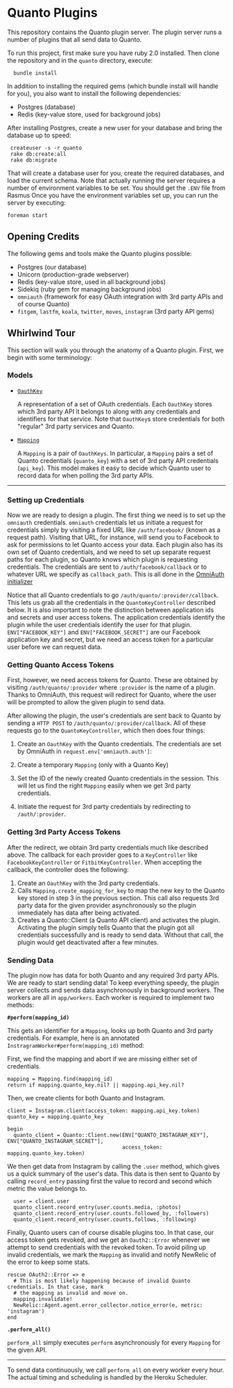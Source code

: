Quanto Plugins
======

This repository contains the Quanto plugin server.
The plugin server runs a number of plugins that all send data to Quanto.

To run this project, first make sure you have ruby 2.0 installed.
Then clone the repository and in the `quanto` directory, execute:

```
  bundle install
```

In addition to installing the required gems (which bundle install will handle for you), you also want to install the following dependencies:

- Postgres (database)
- Redis (key-value store, used for background jobs)

After installing Postgres, create a new user for your database and bring the database up to speed:

```
 createuser -s -r quanto
 rake db:create:all
 rake db:migrate
```

That will create a database user for you, create the required databases, and load the current schema.
Note that actually running the server requires a number of environment variables to be set.
You should get the `.ENV` file from Rasmus
Once you have the environment variables set up, you can run the server by executing:

```
foreman start
```

## Opening Credits

The following gems and tools make the Quanto plugins possible:

- Postgres (our database)
- Unicorn (production-grade webserver)
- Redis (key-value store, used in all background jobs)
- Sidekiq (ruby gem for managing background jobs)
- `omniauth` (framework for easy OAuth integration with 3rd party APIs and of course Quanto)
- `fitgem`, `lastfm`, `koala`, `twitter`, `moves`, `instagram` (3rd party API gems)

## Whirlwind Tour

This section will walk you through the anatomy of a Quanto plugin.
First, we begin with some terminology:

### Models

- [`OauthKey`](https://github.com/rasmusrygaard/quanto-plugins/tree/master/app/models/oauth_key.rb)

    A representation of a set of OAuth credentials.
    Each `OauthKey` stores which 3rd party API it belongs to along with any credentials and identifiers for that service.
    Note that `OauthKey`s store credentials for both "regular" 3rd party services and Quanto.

- [`Mapping`](https://github.com/rasmusrygaard/quanto-plugins/tree/master/app/models/mapping.rb)

    A `Mapping` is a pair of `OauthKeys`.
    In particular, a `Mapping` pairs a set of Quanto credentials (`quanto_key`) with a set of 3rd party API credentials (`api_key`).
    This model makes it easy to decide which Quanto user to record data for when polling the 3rd party APIs.

---

### Setting up Credentials

Now we are ready to design a plugin.
The first thing we need is to set up the `omniauth` credentials.
`omniauth` credentials let us initiate a request for credentials simply by visiting a fixed URL like `/auth/facebook/` (known as a request path).
Visiting that URL, for instance, will send you to Facebook to ask for permissions to let Quanto access your data.
Each plugin also has its own set of Quanto credentials, and we need to set up separate request paths for each plugin, so Quanto knows which plugin is requesting credentials.
The credentials are sent to `/auth/facebook/callback` or to whatever URL we specify as `callback_path`.
This is all done in the [OmniAuth initializer](https://github.com/rasmusrygaard/quanto-plugins/tree/master/config/initializers/omniauth.rb)

Notice that all Quanto credentials to go `/auth/quanto/:provider/callback`.
This lets us grab all the credentials in the `QuantoKeyController` described below.
It is also important to note the distinction between application ids and secrets and user access tokens.
The application credentials identify the plugin while the user credentials identify the user for that plugin.
`ENV["FACEBOOK_KEY"]` and `ENV["FACEBOOK_SECRET"]` are our Facebook application key and secret, but we need an access token for a particular user before we can request data.

### Getting Quanto Access Tokens

First, however, we need access tokens for Quanto.
These are obtained by visiting `/auth/quanto/:provider` where `:provider` is the name of a plugin.
Thanks to OmniAuth, this request will redirect for Quanto, where the user will be prompted to allow the given plugin to send data.

After allowing the plugin, the user's credentials are sent back to Quanto by sending a `HTTP POST` to `/auth/quanto/:provider/callback`.
All of these requests go to the `QuantoKeyController`, which then does four things:

1. Create an `OauthKey` with the Quanto credentials.
    The credentials are set by OmniAuth in `request.env['omniauth.auth']`:

2. Create a temporary `Mapping` (only with a Quanto Key)

3. Set the ID of the newly created Quanto credentials in the session.
    This will let us find the right `Mapping` easily when we get 3rd party credentials.

4. Initiate the request for 3rd party credentials by redirecting to `/auth/:provider`.

### Getting 3rd Party Access Tokens

After the redirect, we obtain 3rd party credentials much like described above.
The callback for each provider goes to a `KeyController` like `FacebookKeyController` or `FitbitKeyController`.
When accepting the callback, the controller does the following:

1. Create an `OauthKey` with the 3rd party credentials.
2. Calls `Mapping.create_mapping_for_key` to map the new key to the Quanto key stored in step 3 in the previous section.
    This call also requests 3rd party data for the given provider asynchronously so the plugin immediately has data after being activated.
3. Creates a Quanto::Client (a Quanto API client) and activates the plugin.
    Activating the plugin simply tells Quanto that the plugin got all credentials successfully and is ready to send data.
    Without that call, the plugin would get deactivated after a few minutes.

### Sending Data

The plugin now has data for both Quanto and any required 3rd party APIs.
We are ready to start sending data!
To keep everything speedy, the plugin server collects and sends data asynchronously in background workers.
The workers are all in `app/workers`.
Each worker is required to implement two methods:

**`#perform(mapping_id)`**

This gets an identifier for a `Mapping`, looks up both Quanto and 3rd party credentials.
For example, here is an annotated `InstragramWorker#perform(mapping_id)` method:

First, we find the mapping and abort if we are missing either set of credentials.
```
mapping = Mapping.find(mapping_id)
return if mapping.quanto_key.nil? || mapping.api_key.nil?
```

Then, we create clients for both Quanto and Instagram.

```
client = Instagram.client(access_token: mapping.api_key.token)
quanto_key = mapping.quanto_key

begin
  quanto_client = Quanto::Client.new(ENV["QUANTO_INSTAGRAM_KEY"], ENV["QUANTO_INSTAGRAM_SECRET"],
                                     access_token: mapping.quanto_key.token)
```

We then get data from Instagram by calling the `.user` method, which gives us a quick summary of the user's data.
This data is then sent to Quanto by calling `record_entry` passing first the value to record and second which metric the value belongs to.

```
  user = client.user
  quanto_client.record_entry(user.counts.media, :photos)
  quanto_client.record_entry(user.counts.followed_by, :followers)
  quanto_client.record_entry(user.counts.follows, :following)
```

Finally, Quanto users can of course disable plugins too.
In that case, our access token gets revoked, and we get an `Oauth2::Error` whenever we attempt to send credentials with the revoked token.
To avoid piling up invalid credentials, we mark the `Mapping` as invalid and notify NewRelic of the error to keep some stats.

```
rescue OAuth2::Error => e
  # This is most likely happening because of invalid Quanto credentials. In that case, mark
  # the mapping as invalid and move on.
  mapping.invalidate!
  NewRelic::Agent.agent.error_collector.notice_error(e, metric: 'instagram')
end
```

**`.perform_all()`**

`perform_all` simply executes `perform` asynchronously for every `Mapping` for the given API.

---

To send data continuously, we call `perform_all` on every worker every hour.
The actual timing and scheduling is handled by the Heroku Scheduler.
